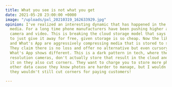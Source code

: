 ```yaml
---
title: What you see is not what you get
date: 2021-05-28 23:00:00 +0000
image: "/uploads/pxl_20210319_162633929.jpg"
opinion: I've realized an interesting dynamic that has happened in the world of phone
  media. For a long time phone manufacturers have been pushing higher and higher resolution
  camera and video. This is breaking the cloud storage model that says it's easier
  to just give it away for free, given storage is so cheap. Now the likes of Google
  and What's App are aggressively compressing media that is stored to save space.
  They claim there is no loss and offer no alternative but even cursory testing on
  What's App shows different. This is a dark pattern in tech, where they sell high
  resolution cameras, don't actually store that result in the cloud and when you send
  it on they also cut corners. They want to charge you to store more photos but not
  other data cause they know photos are harder to manage, but I wouldn't trust that
  they wouldn't still cut corners for paying customers!

---
```

